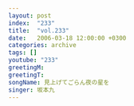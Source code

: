 ```yaml
---
layout: post
index:  "233"
title:  "vol.233"
date:   2006-03-18 12:00:00 +0300
categories: archive
tags: []
youtube: "233"
greetingM: 
greetingT: 
songName: 見上げてごらん夜の星を
singer: 坂本九
---
```

